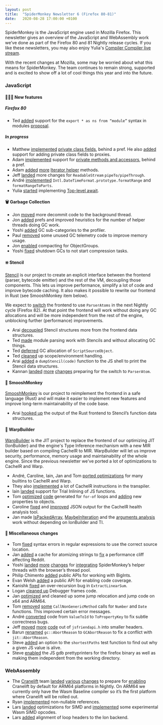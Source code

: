 ```yaml
---
layout: post
title:  "SpiderMonkey Newsletter 6 (Firefox 80-81)"
date:   2020-08-28 17:00:00 +0100
---
```

SpiderMonkey is the JavaScript engine used in Mozilla Firefox. This newsletter gives an overview of the JavaScript and WebAssembly work we’ve done as part of the Firefox 80 and 81 Nightly release cycles. If you like these newsletters, you may also enjoy Yulia's [Compiler Compiler live stream](https://developer.mozilla.com/events/compiler-compiler-yulia-startsev/).

With the recent changes at Mozilla, some may be worried about what this means for SpiderMonkey. The team continues to remain strong, supported and is excited to show off a lot of cool things this year and into the future.

### JavaScript
#### 👷🏽‍♀️ New features
##### Firefox 80
*   Ted [added](https://bugzilla.mozilla.org/show_bug.cgi?id=1496852) support for the `export * as ns from “module”` syntax in modules [proposal](https://github.com/tc39/proposal-export-ns-from).

##### In progress
*   Matthew [implemented](https://bugzilla.mozilla.org/show_bug.cgi?id=1642476) [private class fields](https://developer.mozilla.org/en-US/docs/Web/JavaScript/Reference/Classes/Private_class_fields), behind a pref. He also [added](https://bugzilla.mozilla.org/show_bug.cgi?id=1644160) support for adding private class fields to proxies.
*   Adam [implemented](https://bugzilla.mozilla.org/show_bug.cgi?id=1435826) support for [private methods and accessors](https://github.com/tc39/proposal-private-methods), behind a pref.
*   Adam [added](https://bugzilla.mozilla.org/show_bug.cgi?id=1647794) [more](https://bugzilla.mozilla.org/show_bug.cgi?id=1647796) [Iterator helper](https://tc39.es/proposal-iterator-helpers/) methods.
*   Jeff [landed](https://bugzilla.mozilla.org/show_bug.cgi?id=1502355) more changes for `ReadableStream` `pipeTo/pipeThrough`.
*   André [implemented](https://bugzilla.mozilla.org/show_bug.cgi?id=1496584) `Intl.DateTimeFormat.prototype.formatRange` and `formatRangeToParts`.
*   Yulia [started](https://bugzilla.mozilla.org/show_bug.cgi?id=1519100) implementing [Top-level await](https://github.com/tc39/proposal-top-level-await).


#### 🗑️ Garbage Collection
*   Jon [moved](https://bugzilla.mozilla.org/show_bug.cgi?id=1652019) more decommit code to the background thread.
*   Jon [added](https://bugzilla.mozilla.org/show_bug.cgi?id=1657850) prefs and improved heuristics for the number of helper threads doing GC work.
*   Yoshi [added](https://bugzilla.mozilla.org/show_bug.cgi?id=1653914) GC sub-categories to the profiler.
*   Paul [removed](https://bugzilla.mozilla.org/show_bug.cgi?id=1482089) some unused GC telemetry code to improve memory usage.
*   Jon [enabled](https://bugzilla.mozilla.org/show_bug.cgi?id=1657122) compacting for ObjectGroups.
*   Yoshi [fixed](https://bugzilla.mozilla.org/show_bug.cgi?id=1649702) shutdown GCs to not start compression tasks.


#### ❇️ Stencil

[Stencil](https://bugzilla.mozilla.org/show_bug.cgi?id=1601332) is our project to create an explicit interface between the frontend (parser, bytecode emitter) and the rest of the VM, decoupling those components. This lets us improve performance, simplify a lot of code and improve bytecode caching. It also makes it possible to rewrite our frontend in Rust (see SmooshMonkey item below).

We expect to [switch](https://bugzilla.mozilla.org/show_bug.cgi?id=1660798) the frontend to use `ParserAtoms` in the next Nightly cycle (Firefox 82). At that point the frontend will work without doing any GC allocations and will be more independent from the rest of the engine, unblocking further (performance) improvements.



*   Arai [decoupled](https://bugzilla.mozilla.org/show_bug.cgi?id=1641202) Stencil structures more from the frontend data structures.
*   Ted [made](https://bugzilla.mozilla.org/show_bug.cgi?id=1614041) module parsing work with Stencils and without allocating GC things.
*   Ted [deferred](https://bugzilla.mozilla.org/show_bug.cgi?id=1652472) GC allocation of `ScriptSourceObject`.
*   Ted [cleaned](https://bugzilla.mozilla.org/show_bug.cgi?id=1653248) up scope/environment handling.
*   Arai [added](https://bugzilla.mozilla.org/show_bug.cgi?id=1654149) a `dumpStencil(code)` function to the JS shell to print the Stencil data structures.
*   Kannan [landed](https://bugzilla.mozilla.org/show_bug.cgi?id=1651750) [more](https://bugzilla.mozilla.org/show_bug.cgi?id=1652176) [changes](https://bugzilla.mozilla.org/show_bug.cgi?id=1654037) preparing for the switch to `ParserAtom`.


#### 🐒 SmooshMonkey

[SmooshMonkey](https://github.com/mozilla-spidermonkey/jsparagus) is our project to reimplement the frontend in a safe language (Rust) and will make it easier to implement new features and improve long-term maintainability of the code base.



*   Arai [hooked up](https://bugzilla.mozilla.org/show_bug.cgi?id=1648574) the output of the Rust frontend to Stencil’s function data structures.


#### 🚀 WarpBuilder

[WarpBuilder](https://bugzilla.mozilla.org/show_bug.cgi?id=1613592) is the JIT project to replace the frontend of our optimizing JIT (IonBuilder) and the engine's Type Inference mechanism with a new MIR builder based on compiling CacheIR to MIR. WarpBuilder will let us improve security, performance, memory usage and maintainability of the whole engine. Since the previous newsletter we've ported a lot of optimizations to CacheIR and Warp.



*   André, Caroline, Iain, Jan and Tom [ported optimizations](https://bugzilla.mozilla.org/show_bug.cgi?id=1638111) for many builtins to CacheIR and Warp.
*   They also [implemented](https://bugzilla.mozilla.org/show_bug.cgi?id=1628222) a lot of CacheIR instructions in the transpiler.
*   Iain [landed](https://bugzilla.mozilla.org/show_bug.cgi?id=1646378) support for Trial Inlining of JS functions.
*   Tom [optimized](https://bugzilla.mozilla.org/show_bug.cgi?id=1657088) [code](https://bugzilla.mozilla.org/show_bug.cgi?id=1658786) generated for `for-of` loops and [adding](https://bugzilla.mozilla.org/show_bug.cgi?id=1659133) new properties to objects.
*   Caroline [fixed](https://bugzilla.mozilla.org/show_bug.cgi?id=1656552) and [improved](https://bugzilla.mozilla.org/show_bug.cgi?id=1657022) JSON output for the CacheIR health analysis tool.
*   Jan made [IsPackedArray](https://bugzilla.mozilla.org/show_bug.cgi?id=1651645), [MaybeInIteration](https://bugzilla.mozilla.org/show_bug.cgi?id=1655451) and the [arguments analysis](https://bugzilla.mozilla.org/show_bug.cgi?id=1657303) work without depending on IonBuilder and TI.


#### 🧹 Miscellaneous changes



*   Tom [fixed](https://bugzilla.mozilla.org/show_bug.cgi?id=1559253) syntax errors in regular expressions to use the correct source location.
*   Jan [added](https://bugzilla.mozilla.org/show_bug.cgi?id=1657559) a cache for atomizing strings to [fix](https://bugzilla.mozilla.org/show_bug.cgi?id=1654087) a performance cliff affecting Reddit.
*   Yoshi [landed](https://bugzilla.mozilla.org/show_bug.cgi?id=1649887) [more](https://bugzilla.mozilla.org/show_bug.cgi?id=1650393) [changes](https://bugzilla.mozilla.org/show_bug.cgi?id=1651944) for [integrating](https://bugzilla.mozilla.org/show_bug.cgi?id=1559660) SpiderMonkey’s helper threads with the browser’s thread pool.
*   Philip Chimento [added](https://bugzilla.mozilla.org/show_bug.cgi?id=1606568) public APIs for working with BigInts.
*   Evan Welsh [added](https://bugzilla.mozilla.org/show_bug.cgi?id=1654696) a public API for enabling code coverage.
*   Kanishk [fixed](https://bugzilla.mozilla.org/show_bug.cgi?id=1527839) an over-recursion bug in `ExtractLinearSum`.
*   Logan [cleaned up](https://bugzilla.mozilla.org/show_bug.cgi?id=1647342) Debugger frames code.
*   Jan [optimized](https://bugzilla.mozilla.org/show_bug.cgi?id=1657830) and cleaned up some jump relocation and jump code on x64 and ARM64.
*   Tom [removed](https://bugzilla.mozilla.org/show_bug.cgi?id=1651445) [some](https://bugzilla.mozilla.org/show_bug.cgi?id=1651815) `CallNonGenericMethod` calls for `Number` and `Date` functions. This improved certain error messages.
*   André [converted](https://bugzilla.mozilla.org/show_bug.cgi?id=1651732) code from `ValueToId` to `ToPropertyKey` to fix subtle correctness bugs.
*   Jeff [moved](https://bugzilla.mozilla.org/show_bug.cgi?id=1656411) [more](https://bugzilla.mozilla.org/show_bug.cgi?id=1654927) [code](https://bugzilla.mozilla.org/show_bug.cgi?id=1659885) out of `jsfriendapi.h` into smaller headers.
*   Barun [renamed](https://bugzilla.mozilla.org/show_bug.cgi?id=1483269) `gc::AbortReason` to `GCAbortReason` to fix a conflict with `jit::AbortReason`.
*   Steve [added](https://bugzilla.mozilla.org/show_bug.cgi?id=1648646) an option to the `shortestPaths` test function to find out why a given JS value is alive.
*   Steve [enabled](https://bugzilla.mozilla.org/show_bug.cgi?id=1642121) the JS gdb prettyprinters for the firefox binary as well as making them independent from the working directory.


### WebAssembly



*   The [Cranelift](https://github.com/bytecodealliance/wasmtime/tree/main/cranelift) team [landed](https://bugzilla.mozilla.org/show_bug.cgi?id=1655928) [various](https://bugzilla.mozilla.org/show_bug.cgi?id=1649928) [changes](https://bugzilla.mozilla.org/show_bug.cgi?id=1656638) to prepare for [enabling](https://bugzilla.mozilla.org/show_bug.cgi?id=1649932) Cranelift by default for ARM64 platforms in Nightly. On ARM64 we currently only have the Wasm Baseline compiler so it’s the first platform where Cranelift will be rolled out.
*   Ryan [implemented](https://bugzilla.mozilla.org/show_bug.cgi?id=1561521) non-nullable references.
*   Lars [landed](https://bugzilla.mozilla.org/show_bug.cgi?id=1640669) optimizations for SIMD and [implemented](https://bugzilla.mozilla.org/show_bug.cgi?id=1656226) some experimental Wasm SIMD opcodes.
*   Lars [added](https://bugzilla.mozilla.org/show_bug.cgi?id=1646663) alignment of loop headers to the Ion backend.
